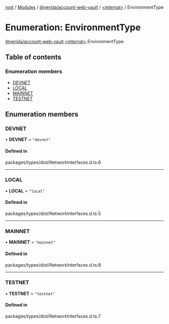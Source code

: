 [root](../README.md) / [Modules](../modules.md) / [@verida/account-web-vault](../modules/verida_account_web_vault.md) / [<internal\>](../modules/verida_account_web_vault._internal_.md) / EnvironmentType

# Enumeration: EnvironmentType

[@verida/account-web-vault](../modules/verida_account_web_vault.md).[<internal\>](../modules/verida_account_web_vault._internal_.md).EnvironmentType

## Table of contents

### Enumeration members

- [DEVNET](verida_account_web_vault._internal_.EnvironmentType.md#devnet)
- [LOCAL](verida_account_web_vault._internal_.EnvironmentType.md#local)
- [MAINNET](verida_account_web_vault._internal_.EnvironmentType.md#mainnet)
- [TESTNET](verida_account_web_vault._internal_.EnvironmentType.md#testnet)

## Enumeration members

### DEVNET

• **DEVNET** = `"devnet"`

#### Defined in

packages/types/dist/NetworkInterfaces.d.ts:6

___

### LOCAL

• **LOCAL** = `"local"`

#### Defined in

packages/types/dist/NetworkInterfaces.d.ts:5

___

### MAINNET

• **MAINNET** = `"mainnet"`

#### Defined in

packages/types/dist/NetworkInterfaces.d.ts:8

___

### TESTNET

• **TESTNET** = `"testnet"`

#### Defined in

packages/types/dist/NetworkInterfaces.d.ts:7

